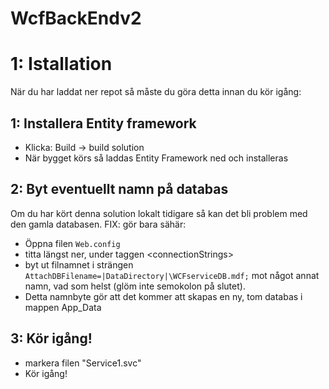 # WcfBackEndv2


# 1: Istallation
När du har laddat ner repot så måste du göra detta innan du kör igång:

## 1: Installera Entity framework
- Klicka: Build -> build solution
- När bygget körs så laddas Entity Framework ned och installeras

## 2: Byt eventuellt namn på databas
Om du har kört denna solution lokalt tidigare så kan det bli problem med den gamla databasen. 
FIX: gör bara sähär:
- Öppna filen `Web.config`
- titta längst ner, under taggen &lt;connectionStrings&gt; 
- byt ut filnamnet i strängen `AttachDBFilename=|DataDirectory|\WCFserviceDB.mdf;` mot något annat namn, vad som helst (glöm inte semokolon på slutet).
- Detta namnbyte gör att det kommer att skapas en ny, tom databas i mappen App_Data

## 3: Kör igång!
- markera filen "Service1.svc"
- Kör igång! 





